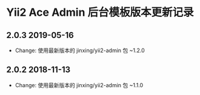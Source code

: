 Yii2 Ace Admin 后台模板版本更新记录
================================

2.0.3 2019-05-16
----------------

- Change: 使用最新版本的 jinxing/yii2-admin 包 ~1.2.0

2.0.2 2018-11-13
----------------

- Change: 使用最新版本的 jinxing/yii2-admin 包 ~1.1.0
